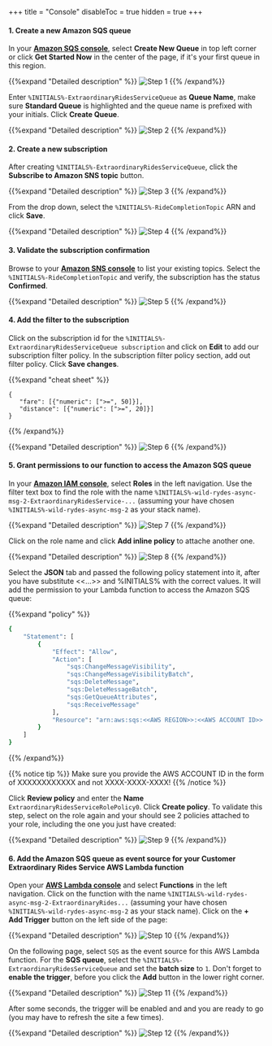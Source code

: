 +++
title = "Console"
disableToc = true
hidden = true
+++

#### 1. Create a new Amazon SQS queue

In your **[Amazon SQS console](https://console.aws.amazon.com/sqs/home?)**, select **Create New Queue** in top left corner or click **Get Started Now** in the center of the page, if it's your first queue in this region.

{{%expand "Detailed description" %}}
![Step 1](step-1-console.png)
{{% /expand%}}

Enter `%INITIALS%-ExtraordinaryRidesServiceQueue` as **Queue Name**, make sure **Standard Queue** is highlighted and the queue name is prefixed with your initials. Click **Create Queue**.


{{%expand "Detailed description" %}}
![Step 2](step-2-console.png)
{{% /expand%}}

#### 2. Create a new subscription

After creating `%INITIALS%-ExtraordinaryRidesServiceQueue`, click the **Subscribe to Amazon SNS topic** button.

{{%expand "Detailed description" %}}
![Step 3](step-3-console.png)
{{% /expand%}}

From the drop down, select the `%INITIALS%-RideCompletionTopic` ARN and click **Save**.

{{%expand "Detailed description" %}}
![Step 4](step-4-console.png)
{{% /expand%}}

#### 3. Validate the subscription confirmation

Browse to your **[Amazon SNS console](https://console.aws.amazon.com/sns/v3/home?#/topics)** to list your existing topics. Select the `%INITIALS%-RideCompletionTopic` and verify, the subscription has the status **Confirmed**.

{{%expand "Detailed description" %}}
![Step 5](step-5-console.png)
{{% /expand%}}

#### 4. Add the filter to the subscription

Click on the subscription id for the `%INITIALS%-ExtraordinaryRidesServiceQueue subscription` and click on **Edit** to add our subscription filter policy. In the subscription filter policy section, add out filter policy. Click **Save changes**.

{{%expand "cheat sheet" %}}
```
{
   "fare": [{"numeric": [">=", 50]}],
   "distance": [{"numeric": [">=", 20]}]
}
```
{{% /expand%}}

{{%expand "Detailed description" %}}
![Step 6](step-6-console.png)
{{% /expand%}}

#### 5. Grant permissions to our function to access the Amazon SQS queue

In your **[Amazon IAM console](https://console.aws.amazon.com/iam)**, select **Roles** in the left navigation. Use the filter text box to find the role with the name `%INITIALS%-wild-rydes-async-msg-2-ExtraordinaryRidesService-...` (assuming your have chosen `%INITIALS%-wild-rydes-async-msg-2` as your stack name).

{{%expand "Detailed description" %}}
![Step 7](step-7-console.png)
{{% /expand%}}

Click on the role name and click **Add inline policy** to attache another one.

{{%expand "Detailed description" %}}
![Step 8](step-8-console.png)
{{% /expand%}}

Select the **JSON** tab and passed the following policy statement into it, after you have substitute <<...>> and %INITIALS% with the correct values. It will add the permission to your Lambda function to access the Amazon SQS queue:

{{%expand "policy" %}}
```bash
{
    "Statement": [
        {
            "Effect": "Allow",
            "Action": [
                "sqs:ChangeMessageVisibility",
                "sqs:ChangeMessageVisibilityBatch",
                "sqs:DeleteMessage",
                "sqs:DeleteMessageBatch",
                "sqs:GetQueueAttributes",
                "sqs:ReceiveMessage"
            ],
            "Resource": "arn:aws:sqs:<<AWS REGION>>:<<AWS ACCOUNT ID>>:%INITIALS%-ExtraordinaryRidesServiceQueue"
        }
    ]
}
```
{{% /expand%}}

{{% notice tip %}}
Make sure you provide the AWS ACCOUNT ID in the form of XXXXXXXXXXXX and not XXXX-XXXX-XXXX!
{{% /notice %}}

Click **Review policy** and enter the **Name** `ExtraordinaryRidesServiceRolePolicy0`. Click **Create policy**. To validate this step, select on the role again and your should see 2 policies attached to your role, including the one you just have created:  

{{%expand "Detailed description" %}}
![Step 9](step-9-console.png)
{{% /expand%}}


#### 6. Add the Amazon SQS queue as event source for your Customer Extraordinary Rides Service AWS Lambda function

Open your **[AWS Lambda console](https://console.aws.amazon.com/lambda/home?#/functions)** and select **Functions** in the left navigation. Click on the function with the name `%INITIALS%-wild-rydes-async-msg-2-ExtraordinaryRides...` (assuming your have chosen `%INITIALS%-wild-rydes-async-msg-2` as your stack name). Click on the **+ Add Trigger** button on the left side of the page:

{{%expand "Detailed description" %}}
![Step 10](step-10-console.png)
{{% /expand%}}

On the following page, select `SQS` as the event source for this AWS Lambda function. For the **SQS queue**, select the `%INITIALS%-ExtraordinaryRidesServiceQueue` and set the **batch size** to `1`. Don't forget to **enable the trigger**, before you click the **Add** button in the lower right corner.

{{%expand "Detailed description" %}}
![Step 11](step-11-console.png)
{{% /expand%}}

After some seconds, the trigger will be enabled and and you are ready to go (you may have to refresh the site a few times).

{{%expand "Detailed description" %}}
![Step 12](step-12-console.png)
{{% /expand%}}
